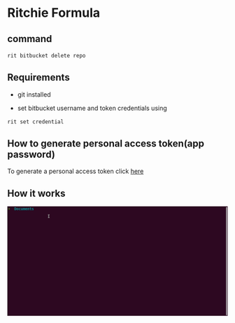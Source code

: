 # Ritchie Formula

## command

```bash
rit bitbucket delete repo
```

## Requirements

- git installed

- set bitbucket username and token credentials using

```bash
rit set credential
```

## How to generate personal access token(app password)

To generate a personal access token click [here](https://bitbucket.org/account/settings/app-passwords/)

## How it works

![gif](https://github.com/ZupIT/ritchie-formulas/raw/master/bitbucket/delete/repo/doc/bitbucket-delete-repo.gif)
